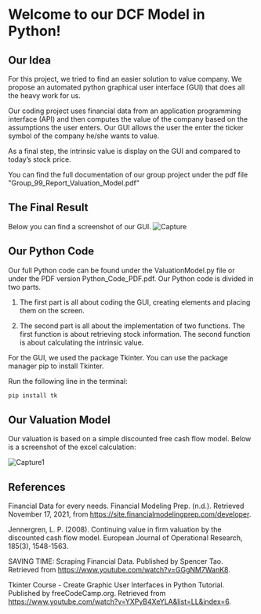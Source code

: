 # Welcome to our DCF Model in Python!

## Our Idea

For this project, we tried to find an easier solution to value company. We propose an automated python graphical user interface (GUI) that does all the heavy work for us.

Our coding project uses financial data from an application programming interface (API) and then computes the value of the company based on the assumptions the user enters. Our GUI allows the user the enter the ticker symbol of the company he/she wants to value.

As a final step, the intrinsic value is display on the GUI and compared to today’s stock price.

You can find the full documentation of our group project under the pdf file "Group_99_Report_Valuation_Model.pdf"

## The Final Result
Below you can find a screenshot of our GUI.
![Capture](https://user-images.githubusercontent.com/74419188/142504166-27f1afb3-30ea-4409-b10d-61b98778a135.JPG)



## Our Python Code

Our full Python code can be found under the ValuationModel.py file or under the PDF version Python_Code_PDF.pdf.
Our Python code is divided in two parts.

1) The first part is all about coding the GUI, creating elements and placing them on the screen.

2) The second part is all about the implementation of two functions. The first function is about retrieving stock information. The second function is about calculating the intrinsic value.

For the GUI, we used the package Tkinter. You can use the package manager pip to install Tkinter.

Run the following line in the terminal:
```bash
pip install tk
```

## Our Valuation Model
Our valuation is based on a simple discounted free cash flow model.
Below is a screenshot of the excel calculation:

![Capture1](https://user-images.githubusercontent.com/74419188/142503214-0f1983b6-3a1c-4954-ad64-7d109a3a2163.JPG)


## References

Financial Data for every needs. Financial Modeling Prep. (n.d.). Retrieved November 17, 2021, from https://site.financialmodelingprep.com/developer. 

Jennergren, L. P. (2008). Continuing value in firm valuation by the discounted cash flow model. European Journal of Operational Research, 185(3), 1548-1563.

SAVING TIME: Scraping Financial Data. Published by Spencer Tao. Retrieved from https://www.youtube.com/watch?v=GGgNM7WanK8. 

Tkinter Course - Create Graphic User Interfaces in Python Tutorial. Published by freeCodeCamp.org. Retrieved from https://www.youtube.com/watch?v=YXPyB4XeYLA&list=LL&index=6. 

